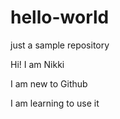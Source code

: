# hello-world
just a sample repository

Hi! I am Nikki

I am new to Github

I am learning to use it
